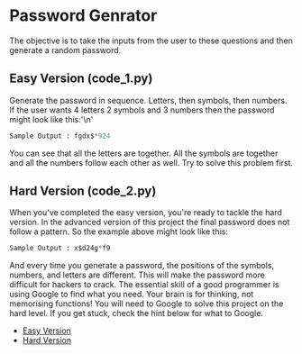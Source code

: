 # Password Genrator
The objective is to take the inputs from the user to these questions and then generate a random password. 
## Easy Version (code_1.py)
Generate the password in sequence. Letters, then symbols, then numbers. If the user wants
4 letters 2 symbols and 3 numbers then the password might look like this:'\n'
```python
Sample Output : fgdx$*924
```
You can see that all the letters are together. All the symbols are together and all the numbers follow each other as well. Try to solve this problem first.
## Hard Version (code_2.py)
When you've completed the easy version, you're ready to tackle the hard version. In the advanced version of this project the final password does not follow a pattern. So the example above might look like this:
```python
Sample Output : x$d24g*f9
```
And every time you generate a password, the positions of the symbols, numbers, and letters are different. This will make the password more difficult for hackers to crack.
The essential skill of a good programmer is using Google to find what you need. Your brain is for thinking, not memorising functions! You will need to Google to solve this project on the hard level. If you get stuck, check the hint below for what to Google.

- [Easy Version](code_1.py)
- [Hard Version](code_2.py)
